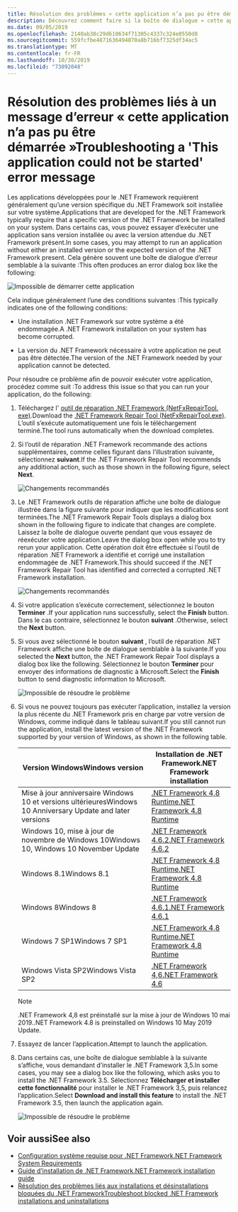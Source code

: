 ```yaml
---
title: Résolution des problèmes « cette application n’a pas pu être démarrée »
description: Découvrez comment faire si la boîte de dialogue « cette application n’a pas pu être démarrée » s’affiche.
ms.date: 09/05/2019
ms.openlocfilehash: 2140ab38c29d610634f71305c4337c324e0550d8
ms.sourcegitcommit: 559fcfbe4871636494870a8b716bf7325df34ac5
ms.translationtype: MT
ms.contentlocale: fr-FR
ms.lasthandoff: 10/30/2019
ms.locfileid: "73092048"
---
```

# <a name="troubleshooting-a-this-application-could-not-be-started-error-message"></a><span data-ttu-id="fb8a9-103">Résolution des problèmes liés à un message d’erreur « cette application n’a pas pu être démarrée »</span><span class="sxs-lookup"><span data-stu-id="fb8a9-103">Troubleshooting a 'This application could not be started' error message</span></span>

<span data-ttu-id="fb8a9-104">Les applications développées pour le .NET Framework requièrent généralement qu’une version spécifique du .NET Framework soit installée sur votre système.</span><span class="sxs-lookup"><span data-stu-id="fb8a9-104">Applications that are developed for the .NET Framework typically require that a specific version of the .NET Framework be installed on your system.</span></span> <span data-ttu-id="fb8a9-105">Dans certains cas, vous pouvez essayer d’exécuter une application sans version installée ou avec la version attendue du .NET Framework présent.</span><span class="sxs-lookup"><span data-stu-id="fb8a9-105">In some cases, you may attempt to run an application without either an installed version or the expected version of the .NET Framework present.</span></span> <span data-ttu-id="fb8a9-106">Cela génère souvent une boîte de dialogue d’erreur semblable à la suivante :</span><span class="sxs-lookup"><span data-stu-id="fb8a9-106">This often produces an error dialog box like the following:</span></span>

![Impossible de démarrer cette application](media/application-not-started/app-could-not-be-started.png)

<span data-ttu-id="fb8a9-108">Cela indique généralement l’une des conditions suivantes :</span><span class="sxs-lookup"><span data-stu-id="fb8a9-108">This typically indicates one of the following conditions:</span></span>

- <span data-ttu-id="fb8a9-109">Une installation .NET Framework sur votre système a été endommagée.</span><span class="sxs-lookup"><span data-stu-id="fb8a9-109">A .NET Framework installation on your system has become corrupted.</span></span>

- <span data-ttu-id="fb8a9-110">La version du .NET Framework nécessaire à votre application ne peut pas être détectée.</span><span class="sxs-lookup"><span data-stu-id="fb8a9-110">The version of the .NET Framework needed by your application cannot be detected.</span></span>

<span data-ttu-id="fb8a9-111">Pour résoudre ce problème afin de pouvoir exécuter votre application, procédez comme suit :</span><span class="sxs-lookup"><span data-stu-id="fb8a9-111">To address this issue so that you can run your application, do the following:</span></span>

1. <span data-ttu-id="fb8a9-112">Téléchargez l' [outil de réparation .NET Framework (NetFxRepairTool. exe)](https://www.microsoft.com/download/details.aspx?id=30135).</span><span class="sxs-lookup"><span data-stu-id="fb8a9-112">Download the [.NET Framework Repair Tool (NetFxRepairTool.exe)](https://www.microsoft.com/download/details.aspx?id=30135).</span></span> <span data-ttu-id="fb8a9-113">L’outil s’exécute automatiquement une fois le téléchargement terminé.</span><span class="sxs-lookup"><span data-stu-id="fb8a9-113">The tool runs automatically when the download completes.</span></span>

1. <span data-ttu-id="fb8a9-114">Si l’outil de réparation .NET Framework recommande des actions supplémentaires, comme celles figurant dans l’illustration suivante, sélectionnez **suivant**.</span><span class="sxs-lookup"><span data-stu-id="fb8a9-114">If the .NET Framework Repair Tool recommends any additional action, such as those shown in the following figure, select **Next**.</span></span>

   ![Changements recommandés](media/application-not-started/repair-tool-recommended-changes.png)

1. <span data-ttu-id="fb8a9-116">Le .NET Framework outils de réparation affiche une boîte de dialogue illustrée dans la figure suivante pour indiquer que les modifications sont terminées.</span><span class="sxs-lookup"><span data-stu-id="fb8a9-116">The .NET Framework Repair Tools displays a dialog box shown in the following figure to indicate that changes are complete.</span></span> <span data-ttu-id="fb8a9-117">Laissez la boîte de dialogue ouverte pendant que vous essayez de réexécuter votre application.</span><span class="sxs-lookup"><span data-stu-id="fb8a9-117">Leave the dialog box open while you to try rerun your application.</span></span> <span data-ttu-id="fb8a9-118">Cette opération doit être effectuée si l’outil de réparation .NET Framework a identifié et corrigé une installation endommagée de .NET Framework.</span><span class="sxs-lookup"><span data-stu-id="fb8a9-118">This should succeed if the .NET Framework Repair Tool has identified and corrected a corrupted .NET Framework installation.</span></span>

   ![Changements recommandés](media/application-not-started/repair-tool-changes-complete.png)

1. <span data-ttu-id="fb8a9-120">Si votre application s’exécute correctement, sélectionnez le bouton **Terminer** .</span><span class="sxs-lookup"><span data-stu-id="fb8a9-120">If your application runs successfully, select the **Finish** button.</span></span> <span data-ttu-id="fb8a9-121">Dans le cas contraire, sélectionnez le bouton **suivant** .</span><span class="sxs-lookup"><span data-stu-id="fb8a9-121">Otherwise, select the **Next** button.</span></span>

1. <span data-ttu-id="fb8a9-122">Si vous avez sélectionné le bouton **suivant** , l’outil de réparation .NET Framework affiche une boîte de dialogue semblable à la suivante.</span><span class="sxs-lookup"><span data-stu-id="fb8a9-122">If you selected the **Next** button, the .NET Framework Repair Tool displays a dialog box like the following.</span></span> <span data-ttu-id="fb8a9-123">Sélectionnez le bouton **Terminer** pour envoyer des informations de diagnostic à Microsoft.</span><span class="sxs-lookup"><span data-stu-id="fb8a9-123">Select the **Finish** button to send diagnostic information to Microsoft.</span></span>

   ![Impossible de résoudre le problème](media/application-not-started/repair-tool-no-resolution.png)

1. <span data-ttu-id="fb8a9-125">Si vous ne pouvez toujours pas exécuter l’application, installez la version la plus récente du .NET Framework pris en charge par votre version de Windows, comme indiqué dans le tableau suivant.</span><span class="sxs-lookup"><span data-stu-id="fb8a9-125">If you still cannot run the application, install the latest version of the .NET Framework supported by your version of Windows, as shown in the following table.</span></span>

   |<span data-ttu-id="fb8a9-126">Version Windows</span><span class="sxs-lookup"><span data-stu-id="fb8a9-126">Windows version</span></span>|<span data-ttu-id="fb8a9-127">Installation de .NET Framework</span><span class="sxs-lookup"><span data-stu-id="fb8a9-127">.NET Framework installation</span></span>|
   |---|---|
   |<span data-ttu-id="fb8a9-128">Mise à jour anniversaire Windows 10 et versions ultérieures</span><span class="sxs-lookup"><span data-stu-id="fb8a9-128">Windows 10 Anniversary Update and later versions</span></span>|[<span data-ttu-id="fb8a9-129">.NET Framework 4,8 Runtime</span><span class="sxs-lookup"><span data-stu-id="fb8a9-129">.NET Framework 4.8 Runtime</span></span>](https://dotnet.microsoft.com/download/dotnet-framework/net48)|
   |<span data-ttu-id="fb8a9-130">Windows 10, mise à jour de novembre de Windows 10</span><span class="sxs-lookup"><span data-stu-id="fb8a9-130">Windows 10, Windows 10 November Update</span></span>|[<span data-ttu-id="fb8a9-131">.NET Framework 4.6.2</span><span class="sxs-lookup"><span data-stu-id="fb8a9-131">.NET Framework 4.6.2</span></span>](https://www.microsoft.com/download/details.aspx?id=53345)|
   |<span data-ttu-id="fb8a9-132">Windows 8.1</span><span class="sxs-lookup"><span data-stu-id="fb8a9-132">Windows 8.1</span></span>|[<span data-ttu-id="fb8a9-133">.NET Framework 4,8 Runtime</span><span class="sxs-lookup"><span data-stu-id="fb8a9-133">.NET Framework 4.8 Runtime</span></span>](https://dotnet.microsoft.com/download/dotnet-framework/net48)|
   |<span data-ttu-id="fb8a9-134">Windows 8</span><span class="sxs-lookup"><span data-stu-id="fb8a9-134">Windows 8</span></span>|[<span data-ttu-id="fb8a9-135">.NET Framework 4.6.1</span><span class="sxs-lookup"><span data-stu-id="fb8a9-135">.NET Framework 4.6.1</span></span>](https://www.microsoft.com/download/details.aspx?id=49981)|
   |<span data-ttu-id="fb8a9-136">Windows 7 SP1</span><span class="sxs-lookup"><span data-stu-id="fb8a9-136">Windows 7 SP1</span></span>|[<span data-ttu-id="fb8a9-137">.NET Framework 4,8 Runtime</span><span class="sxs-lookup"><span data-stu-id="fb8a9-137">.NET Framework 4.8 Runtime</span></span>](https://dotnet.microsoft.com/download/dotnet-framework/net48)|
   |<span data-ttu-id="fb8a9-138">Windows Vista SP2</span><span class="sxs-lookup"><span data-stu-id="fb8a9-138">Windows Vista SP2</span></span>|[<span data-ttu-id="fb8a9-139">.NET Framework 4,6</span><span class="sxs-lookup"><span data-stu-id="fb8a9-139">.NET Framework 4.6</span></span>](https://www.microsoft.com/download/details.aspx?id=48130)|

   > [!NOTE]
   > <span data-ttu-id="fb8a9-140">.NET Framework 4,8 est préinstallé sur la mise à jour de Windows 10 mai 2019.</span><span class="sxs-lookup"><span data-stu-id="fb8a9-140">.NET Framework 4.8 is preinstalled on Windows 10 May 2019 Update.</span></span>

1. <span data-ttu-id="fb8a9-141">Essayez de lancer l’application.</span><span class="sxs-lookup"><span data-stu-id="fb8a9-141">Attempt to launch the application.</span></span>

1. <span data-ttu-id="fb8a9-142">Dans certains cas, une boîte de dialogue semblable à la suivante s’affiche, vous demandant d’installer le .NET Framework 3,5.</span><span class="sxs-lookup"><span data-stu-id="fb8a9-142">In some cases, you may see a dialog box like the following, which asks you to install the .NET Framework 3.5.</span></span> <span data-ttu-id="fb8a9-143">Sélectionnez **Télécharger et installer cette fonctionnalité** pour installer le .NET Framework 3,5, puis relancez l’application.</span><span class="sxs-lookup"><span data-stu-id="fb8a9-143">Select **Download and install this feature** to install the .NET Framework 3.5, then launch the application again.</span></span>

   ![Impossible de résoudre le problème](media/application-not-started/install-3-5.png)

## <a name="see-also"></a><span data-ttu-id="fb8a9-145">Voir aussi</span><span class="sxs-lookup"><span data-stu-id="fb8a9-145">See also</span></span>

- [<span data-ttu-id="fb8a9-146">Configuration système requise pour .NET Framework</span><span class="sxs-lookup"><span data-stu-id="fb8a9-146">.NET Framework System Requirements</span></span>](../get-started/system-requirements.md)
- [<span data-ttu-id="fb8a9-147">Guide d’installation de .NET Framework</span><span class="sxs-lookup"><span data-stu-id="fb8a9-147">.NET Framework installation guide</span></span>](index.md)
- [<span data-ttu-id="fb8a9-148">Résolution des problèmes liés aux installations et désinstallations bloquées du .NET Framework</span><span class="sxs-lookup"><span data-stu-id="fb8a9-148">Troubleshoot blocked .NET Framework installations and uninstallations</span></span>](troubleshoot-blocked-installations-and-uninstallations.md)

